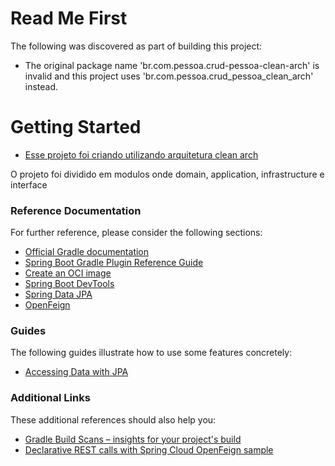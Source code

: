 # Read Me First
The following was discovered as part of building this project:

* The original package name 'br.com.pessoa.crud-pessoa-clean-arch' is invalid and this project uses 'br.com.pessoa.crud_pessoa_clean_arch' instead.

# Getting Started

* [Esse projeto foi criando utilizando arquitetura clean arch](https://blog.cleancoder.com/uncle-bob/2012/08/13/the-clean-architecture.html)

O projeto foi dividido em modulos onde domain, application, infrastructure e interface

### Reference Documentation
For further reference, please consider the following sections:

* [Official Gradle documentation](https://docs.gradle.org)
* [Spring Boot Gradle Plugin Reference Guide](https://docs.spring.io/spring-boot/3.4.4/gradle-plugin)
* [Create an OCI image](https://docs.spring.io/spring-boot/3.4.4/gradle-plugin/packaging-oci-image.html)
* [Spring Boot DevTools](https://docs.spring.io/spring-boot/3.4.4/reference/using/devtools.html)
* [Spring Data JPA](https://docs.spring.io/spring-boot/3.4.4/reference/data/sql.html#data.sql.jpa-and-spring-data)
* [OpenFeign](https://docs.spring.io/spring-cloud-openfeign/reference/)

### Guides
The following guides illustrate how to use some features concretely:

* [Accessing Data with JPA](https://spring.io/guides/gs/accessing-data-jpa/)

### Additional Links
These additional references should also help you:

* [Gradle Build Scans – insights for your project's build](https://scans.gradle.com#gradle)
* [Declarative REST calls with Spring Cloud OpenFeign sample](https://github.com/spring-cloud-samples/feign-eureka)

